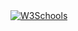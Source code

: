 <a href="https://discordstatus.com" target="_blank">
<img border="0" alt="W3Schools" src="https://hcti.io/v1/image/db7e92dd-1d8c-4989-91b2-c1d2d245a513">
</a>

